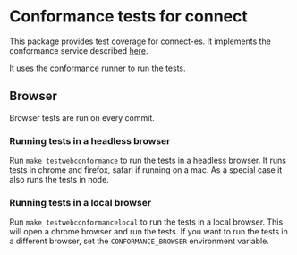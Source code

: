# Conformance tests for connect

This package provides test coverage for connect-es. It implements the conformance service described [here](https://buf.build/connectrpc/conformance).

It uses the [conformance runner](https://github.com/connectrpc/conformance/releases) to run the tests.

## Browser

Browser tests are run on every commit.

### Running tests in a headless browser

Run `make testwebconformance` to run the tests in a headless browser. It runs tests in chrome and firefox, safari if running on a mac. As a special case it also runs the
tests in node.

### Running tests in a local browser

Run `make testwebconformancelocal` to run the tests in a local browser. This will open a chrome browser and run the tests. If you want to run the tests in a different browser, set the `CONFORMANCE_BROWSER` environment variable.
